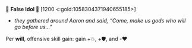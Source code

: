 :amphora: **False Idol 🐏** [1200 <:gold:1058304371940655185>]
- *they gathered around Aaron and said, “Come, make us gods who will go before us..."*

Per __will__, offensive skill gain: gain +💥, +🛡️, and -❤️ 
